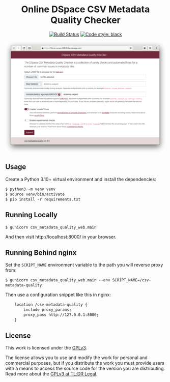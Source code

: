 <h1 align="center">Online DSpace CSV Metadata Quality Checker</h1>

<p align="center">
  <a href="https://github.com/ilri/csv-metadata-quality-web/actions"><img alt="Build Status" src="https://github.com/ilri/csv-metadata-quality-web/workflows/Build/badge.svg"></a>
  <a href="https://github.com/psf/black"><img alt="Code style: black" src="https://img.shields.io/badge/code%20style-black-000000.svg"></a>
</p>

<p align="center">
  <img width="600" alt="Screenshot of csv-metadata-quality-web on Heroku" src="screenshot.png">
</p>

## Usage
Create a Python 3.10+ virtual environment and install the dependencies:

    $ python3 -m venv venv
    $ source venv/bin/activate
    $ pip install -r requirements.txt

## Running Locally

    $ gunicorn csv_metadata_quality_web.main

And then visit http://localhost:8000/ in your browser.

## Running Behind nginx

Set the `SCRIPT_NAME` environment variable to the path you will reverse proxy from:

    $ gunicorn csv_metadata_quality_web.main --env SCRIPT_NAME=/csv-metadata-quality

Then use a configuration snippet like this in nginx:

```
    location /csv-metadata-quality {
        include proxy_params;
        proxy_pass http://127.0.0.1:8000;
    }
```

## License
This work is licensed under the [GPLv3](https://www.gnu.org/licenses/gpl-3.0.en.html).

The license allows you to use and modify the work for personal and commercial purposes, but if you distribute the work you must provide users with a means to access the source code for the version you are distributing. Read more about the [GPLv3 at TL;DR Legal](https://tldrlegal.com/license/gnu-general-public-license-v3-(gpl-3)).

